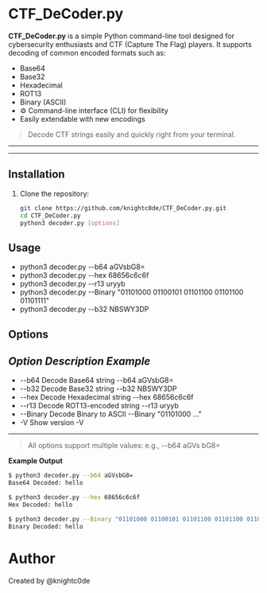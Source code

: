 # CTF_DeCoder.py

**CTF_DeCoder.py** is a simple Python command-line tool designed for cybersecurity enthusiasts and CTF (Capture The Flag) players. It supports decoding of common encoded formats such as:

- Base64
- Base32
- Hexadecimal
- ROT13
- Binary (ASCII)
- ⚙ Command-line interface (CLI) for flexibility
-  Easily extendable with new encodings

> Decode CTF strings easily and quickly right from your terminal.

---


---

##  Installation

1. Clone the repository:
   ```bash
   git clone https://github.com/knightc0de/CTF_DeCoder.py.git
   cd CTF_DeCoder.py
   python3 decoder.py [options]

## Usage 
 - python3 decoder.py --b64 aGVsbG8=
 - python3 decoder.py --hex 68656c6c6f
 - python3 decoder.py --r13 uryyb
 - python3 decoder.py --Binary "01101000 01100101 01101100 01101100 01101111"
 - python3 decoder.py --b32 NBSWY3DP

## Options
*Option	Description	Example*
---
- --b64	Decode Base64 string	--b64 aGVsbG8=
- --b32	Decode Base32 string	--b32 NBSWY3DP
- --hex	Decode Hexadecimal string	--hex 68656c6c6f
- --r13	Decode ROT13-encoded string	--r13 uryyb
- --Binary	Decode Binary to ASCII	--Binary "01101000 ..."
- -V	Show version	-V
---
> All options support multiple values: e.g., --b64 aGVs bG8=

 **Example Output**
```bash
$ python3 decoder.py --b64 aGVsbG8=
Base64 Decoded: hello

$ python3 decoder.py --hex 68656c6c6f
Hex Decoded: hello

$ python3 decoder.py --Binary "01101000 01100101 01101100 01101100 01101111"
Binary Decoded: hello
``` 
# Author 
Created by @knightc0de

